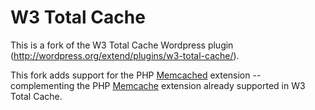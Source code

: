 W3 Total Cache
==============

This is a fork of the W3 Total Cache Wordpress plugin (http://wordpress.org/extend/plugins/w3-total-cache/).  

This fork adds support for the PHP [Memcached](http://us.php.net/memcached) extension -- complementing the PHP [Memcache](http://us.php.net/memcache) extension already supported in W3 Total Cache.